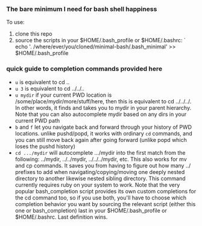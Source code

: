 ### The bare minimum I need for bash shell happiness

To use:

1. clone this repo
2. source the scripts in your $HOME/.bash_profile or $HOME/.bashrc:
`
echo '. /where/ever/you/cloned/minimal-bash/.bash_minimal' >> $HOME/.bash_profile

### quick guide to completion commands provided here

- `u` is equivalent to cd ..
- `u 3` is equivalent to cd ../../..
- `u mydir` if your current PWD location is /some/place/mydir/more/stuff/here, then this is equivalent to cd ../../../.  In other words, it finds and takes you to mydir in your parent hierarchy. Note that you can also autocomplete mydir based on any dirs in your current PWD path 
- `b` and `f` let you navigate back and forward through your history of PWD locations. unlike pushd/popd, it works with ordinary `cd` commands, and you can still move back again after going forward (unlike popd which loses the pushd history)
- `cd .../mydir` will autocomplete .../mydir into the first match from the following: ../mydir, ../../mydir, ../../../mydir, etc.  This also works for mv and cp commands. It saves you from having to figure out how many ../ prefixes to add when navigating/copying/moving one deeply nested directory to another likewise nested sibling directory.  This command currently requires ruby on your system to work.
Note that the very popular bash_completion script provides its own custom completions for the cd command too, so if you use both, you'll have to choose which completion behavior you want by sourcing the relevant script (either this one or bash_completion) last in your $HOME/.bash_profile or $HOME/.bashrc.  Last definition wins.

